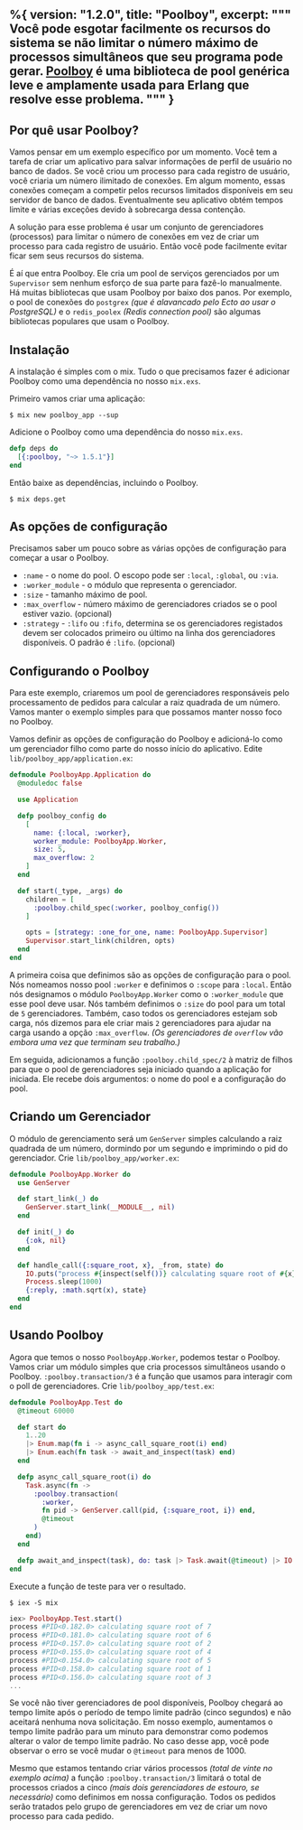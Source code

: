 %{
  version: "1.2.0",
  title: "Poolboy",
  excerpt: """
  Você pode esgotar facilmente os recursos do sistema se não limitar o número máximo de processos simultâneos que seu programa pode gerar.
[Poolboy](https://github.com/devinus/poolboy) é uma biblioteca de pool genérica leve e amplamente usada para Erlang que resolve esse problema.
  """
}
---

## Por quê usar Poolboy?

Vamos pensar em um exemplo específico por um momento.
Você tem a tarefa de criar um aplicativo para salvar informações de perfil de usuário no banco de dados.
Se você criou um processo para cada registro de usuário, você criaria um número ilimitado de conexões.
Em algum momento, essas conexões começam a competir pelos recursos limitados disponíveis em seu servidor de banco de dados.
Eventualmente seu aplicativo obtém tempos limite e várias exceções devido à sobrecarga dessa contenção.

A solução para esse problema é usar um conjunto de gerenciadores (processos) para limitar o número de conexões em vez de criar um processo para cada registro de usuário.
Então você pode facilmente evitar ficar sem seus recursos do sistema.

É aí que entra Poolboy.
Ele cria um pool de serviços gerenciados por um `Supervisor` sem nenhum esforço de sua parte para fazê-lo manualmente.
Há muitas bibliotecas que usam Poolboy por baixo dos panos.
Por exemplo, o pool de conexões do `postgrex` *(que é alavancado pelo Ecto ao usar o PostgreSQL)* e o `redis_poolex` *(Redis connection pool)* são algumas bibliotecas populares que usam o Poolboy.

## Instalação

A instalação é simples com o mix.
Tudo o que precisamos fazer é adicionar Poolboy como uma dependência no nosso `mix.exs`.

Primeiro vamos criar uma aplicação:

```shell
$ mix new poolboy_app --sup
```

Adicione o Poolboy como uma dependência do nosso `mix.exs`.

```elixir
defp deps do
  [{:poolboy, "~> 1.5.1"}]
end
```

Então baixe as dependências, incluindo o Poolboy.
```shell
$ mix deps.get
```

## As opções de configuração

Precisamos saber um pouco sobre as várias opções de configuração para começar a usar o Poolboy.

* `:name` - o nome do pool.
O escopo pode ser `:local`, `:global`, ou `:via`.
* `:worker_module` - o módulo que representa o gerenciador.
* `:size` - tamanho máximo de pool.
* `:max_overflow` - número máximo de gerenciadores criados se o pool estiver vazio.
(opcional)
* `:strategy` - `:lifo` ou `:fifo`, determina se os gerenciadores registados devem ser colocados primeiro ou último na linha dos gerenciadores disponíveis.
O padrão é `:lifo`.
(opcional)

## Configurando o Poolboy

Para este exemplo, criaremos um pool de gerenciadores responsáveis pelo processamento de pedidos para calcular a raiz quadrada de um número.
Vamos manter o exemplo simples para que possamos manter nosso foco no Poolboy.

Vamos definir as opções de configuração do Poolboy e adicioná-lo como um gerenciador filho como parte do nosso início do aplicativo.
Edite `lib/poolboy_app/application.ex`:

```elixir
defmodule PoolboyApp.Application do
  @moduledoc false

  use Application

  defp poolboy_config do
    [
      name: {:local, :worker},
      worker_module: PoolboyApp.Worker,
      size: 5,
      max_overflow: 2
    ]
  end

  def start(_type, _args) do
    children = [
      :poolboy.child_spec(:worker, poolboy_config())
    ]

    opts = [strategy: :one_for_one, name: PoolboyApp.Supervisor]
    Supervisor.start_link(children, opts)
  end
end
```

A primeira coisa que definimos são as opções de configuração para o pool.
Nós nomeamos nosso pool `:worker` e definimos o `:scope` para `:local`.
Então nós designamos o módulo `PoolboyApp.Worker` como o `:worker_module` que esse pool deve usar.
Nós também definimos o `:size` do pool para um total de `5` gerenciadores.
Também, caso todos os gerenciadores estejam sob carga, nós dizemos para ele criar mais `2` gerenciadores para ajudar na carga usando a opção `:max_overflow`.
*(Os gerenciadores de `overflow` vão embora uma vez que terminam seu trabalho.)*

Em seguida, adicionamos a função `:poolboy.child_spec/2` à matriz de filhos para que o pool de gerenciadores seja iniciado quando a aplicação for iniciada.
Ele recebe dois argumentos: o nome do pool e a configuração do pool.

## Criando um Gerenciador
O módulo de gerenciamento será um `GenServer` simples calculando a raiz quadrada de um número, dormindo por um segundo e imprimindo o pid do gerenciador.
Crie `lib/poolboy_app/worker.ex`:

```elixir
defmodule PoolboyApp.Worker do
  use GenServer

  def start_link(_) do
    GenServer.start_link(__MODULE__, nil)
  end

  def init(_) do
    {:ok, nil}
  end

  def handle_call({:square_root, x}, _from, state) do
    IO.puts("process #{inspect(self())} calculating square root of #{x}")
    Process.sleep(1000)
    {:reply, :math.sqrt(x), state}
  end
end
```

## Usando Poolboy

Agora que temos o nosso `PoolboyApp.Worker`, podemos testar o Poolboy.
Vamos criar um módulo simples que cria processos simultâneos usando o Poolboy.
`:poolboy.transaction/3` é a função que usamos para interagir com o poll de gerenciadores.
Crie `lib/poolboy_app/test.ex`:

```elixir
defmodule PoolboyApp.Test do
  @timeout 60000

  def start do
    1..20
    |> Enum.map(fn i -> async_call_square_root(i) end)
    |> Enum.each(fn task -> await_and_inspect(task) end)
  end

  defp async_call_square_root(i) do
    Task.async(fn ->
      :poolboy.transaction(
        :worker,
        fn pid -> GenServer.call(pid, {:square_root, i}) end,
        @timeout
      )
    end)
  end

  defp await_and_inspect(task), do: task |> Task.await(@timeout) |> IO.inspect()
end
```

Execute a função de teste para ver o resultado.

```shell
$ iex -S mix
```

```elixir
iex> PoolboyApp.Test.start()
process #PID<0.182.0> calculating square root of 7
process #PID<0.181.0> calculating square root of 6
process #PID<0.157.0> calculating square root of 2
process #PID<0.155.0> calculating square root of 4
process #PID<0.154.0> calculating square root of 5
process #PID<0.158.0> calculating square root of 1
process #PID<0.156.0> calculating square root of 3
...
```

Se você não tiver gerenciadores de pool disponíveis, Poolboy chegará ao tempo limite após o período de tempo limite padrão (cinco segundos) e não aceitará nenhuma nova solicitação.
Em nosso exemplo, aumentamos o tempo limite padrão para um minuto para demonstrar como podemos alterar o valor de tempo limite padrão.
No caso desse app, você pode observar o erro se você mudar o `@timeout` para menos de 1000.

Mesmo que estamos tentando criar vários processos *(total de vinte no exemplo acima)* a função `:poolboy.transaction/3` limitará o total de processos criados a cinco *(mais dois gerenciadores de estouro, se necessário)* como definimos em nossa configuração.
Todos os pedidos serão tratados pelo grupo de gerenciadores em vez de criar um novo processo para cada pedido.
